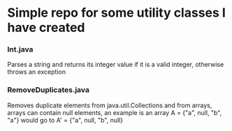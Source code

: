 # Simple repo for some utility classes I have created
### Int.java
Parses a string and returns its integer value if it is a valid integer, otherwise throws an exception

### RemoveDuplicates.java
Removes duplicate elements from java.util.Collections and from arrays, arrays can contain null elements, an example is an array A = {"a", null, "b", "a"} would go to A' = {"a", null, "b", null}
